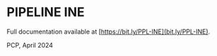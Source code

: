 # PIPELINE INE

Full documentation available at [https://bit.ly/PPL-INE](bit.ly/PPL-INE).


PCP, April 2024